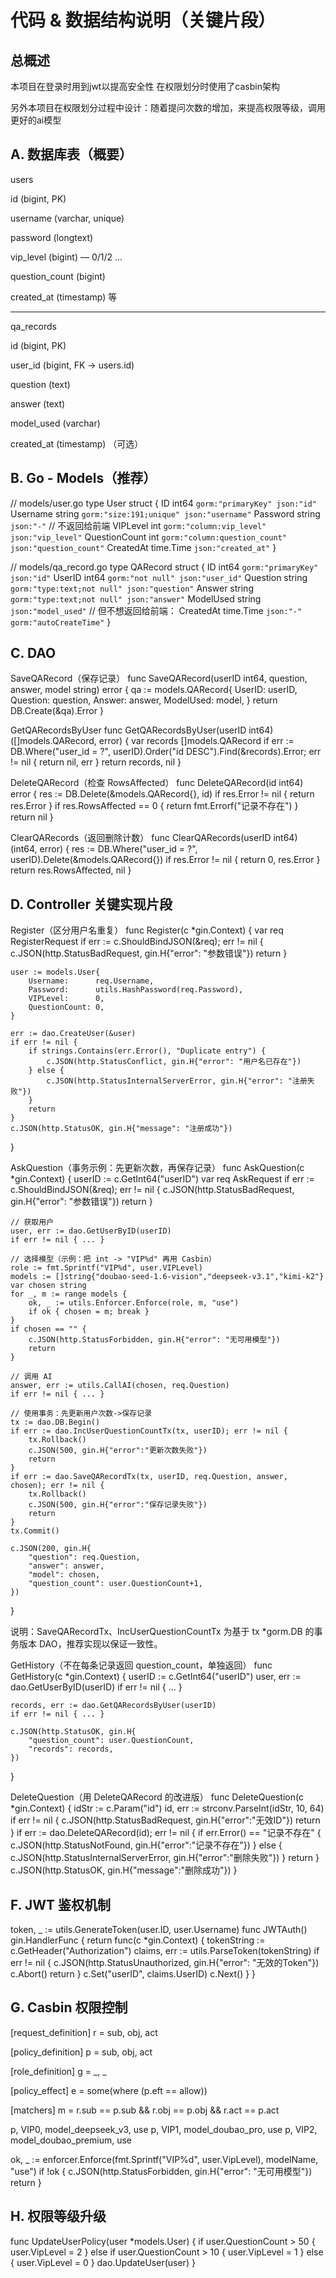# 代码 & 数据结构说明（关键片段）

## 总概述

本项目在登录时用到jwt以提高安全性
在权限划分时使用了casbin架构

另外本项目在权限划分过程中设计：随着提问次数的增加，来提高权限等级，调用更好的ai模型

## A. 数据库表（概要）
users

id (bigint, PK)

username (varchar, unique)

password (longtext)

vip_level (bigint) — 0/1/2 ...

question_count (bigint)

created_at (timestamp) 等

------------

qa_records

id (bigint, PK)

user_id (bigint, FK -> users.id)

question (text)

answer (text)

model_used (varchar)

created_at (timestamp) （可选）



## B. Go - Models（推荐）
// models/user.go
type User struct {
    ID            int64     `gorm:"primaryKey" json:"id"`
    Username      string    `gorm:"size:191;unique" json:"username"`
    Password      string    `json:"-"` // 不返回给前端
    VIPLevel      int       `gorm:"column:vip_level" json:"vip_level"`
    QuestionCount int       `gorm:"column:question_count" json:"question_count"`
    CreatedAt     time.Time `json:"created_at"`
}

// models/qa_record.go
type QARecord struct {
    ID        int64  `gorm:"primaryKey" json:"id"`
    UserID    int64  `gorm:"not null" json:"user_id"`
    Question  string `gorm:"type:text;not null" json:"question"`
    Answer    string `gorm:"type:text;not null" json:"answer"`
    ModelUsed string `json:"model_used"`
    // 但不想返回给前端：
    CreatedAt time.Time `json:"-" gorm:"autoCreateTime"`
}

## C. DAO
SaveQARecord（保存记录）
func SaveQARecord(userID int64, question, answer, model string) error {
    qa := models.QARecord{
        UserID:    userID,
        Question:  question,
        Answer:    answer,
        ModelUsed: model,
    }
    return DB.Create(&qa).Error
}

GetQARecordsByUser
func GetQARecordsByUser(userID int64) ([]models.QARecord, error) {
    var records []models.QARecord
    if err := DB.Where("user_id = ?", userID).Order("id DESC").Find(&records).Error; err != nil {
        return nil, err
    }
    return records, nil
}

DeleteQARecord（检查 RowsAffected）
func DeleteQARecord(id int64) error {
    res := DB.Delete(&models.QARecord{}, id)
    if res.Error != nil {
        return res.Error
    }
    if res.RowsAffected == 0 {
        return fmt.Errorf("记录不存在")
    }
    return nil
}

ClearQARecords（返回删除计数）
func ClearQARecords(userID int64) (int64, error) {
    res := DB.Where("user_id = ?", userID).Delete(&models.QARecord{})
    if res.Error != nil {
        return 0, res.Error
    }
    return res.RowsAffected, nil
}

## D. Controller 关键实现片段
Register（区分用户名重复）
func Register(c *gin.Context) {
    var req RegisterRequest
    if err := c.ShouldBindJSON(&req); err != nil {
        c.JSON(http.StatusBadRequest, gin.H{"error": "参数错误"})
        return
    }

    user := models.User{
        Username:      req.Username,
        Password:      utils.HashPassword(req.Password),
        VIPLevel:      0,
        QuestionCount: 0,
    }

    err := dao.CreateUser(&user)
    if err != nil {
        if strings.Contains(err.Error(), "Duplicate entry") {
            c.JSON(http.StatusConflict, gin.H{"error": "用户名已存在"})
        } else {
            c.JSON(http.StatusInternalServerError, gin.H{"error": "注册失败"})
        }
        return
    }
    c.JSON(http.StatusOK, gin.H{"message": "注册成功"})
}

AskQuestion（事务示例：先更新次数，再保存记录）
func AskQuestion(c *gin.Context) {
    userID := c.GetInt64("userID")
    var req AskRequest
    if err := c.ShouldBindJSON(&req); err != nil {
        c.JSON(http.StatusBadRequest, gin.H{"error": "参数错误"})
        return
    }

    // 获取用户
    user, err := dao.GetUserByID(userID)
    if err != nil { ... }

    // 选择模型（示例：把 int -> "VIP%d" 再用 Casbin）
    role := fmt.Sprintf("VIP%d", user.VIPLevel)
    models := []string{"doubao-seed-1.6-vision","deepseek-v3.1","kimi-k2"}
    var chosen string
    for _, m := range models {
        ok, _ := utils.Enforcer.Enforce(role, m, "use")
        if ok { chosen = m; break }
    }
    if chosen == "" {
        c.JSON(http.StatusForbidden, gin.H{"error": "无可用模型"})
        return
    }

    // 调用 AI
    answer, err := utils.CallAI(chosen, req.Question)
    if err != nil { ... }

    // 使用事务：先更新用户次数->保存记录
    tx := dao.DB.Begin()
    if err := dao.IncUserQuestionCountTx(tx, userID); err != nil {
        tx.Rollback()
        c.JSON(500, gin.H{"error":"更新次数失败"})
        return
    }
    if err := dao.SaveQARecordTx(tx, userID, req.Question, answer, chosen); err != nil {
        tx.Rollback()
        c.JSON(500, gin.H{"error":"保存记录失败"})
        return
    }
    tx.Commit()

    c.JSON(200, gin.H{
        "question": req.Question,
        "answer": answer,
        "model": chosen,
        "question_count": user.QuestionCount+1,
    })
}


说明：SaveQARecordTx、IncUserQuestionCountTx 为基于 tx *gorm.DB 的事务版本 DAO，推荐实现以保证一致性。

GetHistory（不在每条记录返回 question_count，单独返回）
func GetHistory(c *gin.Context) {
    userID := c.GetInt64("userID")
    user, err := dao.GetUserByID(userID)
    if err != nil { ... }

    records, err := dao.GetQARecordsByUser(userID)
    if err != nil { ... }

    c.JSON(http.StatusOK, gin.H{
        "question_count": user.QuestionCount,
        "records": records,
    })
}

DeleteQuestion（用 DeleteQARecord 的改进版）
func DeleteQuestion(c *gin.Context) {
    idStr := c.Param("id")
    id, err := strconv.ParseInt(idStr, 10, 64)
    if err != nil {
        c.JSON(http.StatusBadRequest, gin.H{"error":"无效ID"})
        return
    }
    if err := dao.DeleteQARecord(id); err != nil {
        if err.Error() == "记录不存在" {
            c.JSON(http.StatusNotFound, gin.H{"error":"记录不存在"})
        } else {
            c.JSON(http.StatusInternalServerError, gin.H{"error":"删除失败"})
        }
        return
    }
    c.JSON(http.StatusOK, gin.H{"message":"删除成功"})
}
## F. JWT 鉴权机制
token, _ := utils.GenerateToken(user.ID, user.Username)
func JWTAuth() gin.HandlerFunc {
    return func(c *gin.Context) {
        tokenString := c.GetHeader("Authorization")
        claims, err := utils.ParseToken(tokenString)
        if err != nil {
            c.JSON(http.StatusUnauthorized, gin.H{"error": "无效的Token"})
            c.Abort()
            return
        }
        c.Set("userID", claims.UserID)
        c.Next()
    }
}
## G. Casbin 权限控制
[request_definition]
r = sub, obj, act

[policy_definition]
p = sub, obj, act

[role_definition]
g = _, _

[policy_effect]
e = some(where (p.eft == allow))

[matchers]
m = r.sub == p.sub && r.obj == p.obj && r.act == p.act

p, VIP0, model_deepseek_v3, use
p, VIP1, model_doubao_pro, use
p, VIP2, model_doubao_premium, use

ok, _ := enforcer.Enforce(fmt.Sprintf("VIP%d", user.VipLevel), modelName, "use")
if !ok {
    c.JSON(http.StatusForbidden, gin.H{"error": "无可用模型"})
    return
}

## H. 权限等级升级
func UpdateUserPolicy(user *models.User) {
    if user.QuestionCount > 50 {
        user.VipLevel = 2
    } else if user.QuestionCount > 10 {
        user.VipLevel = 1
    } else {
        user.VipLevel = 0
    }
    dao.UpdateUser(user)
}
